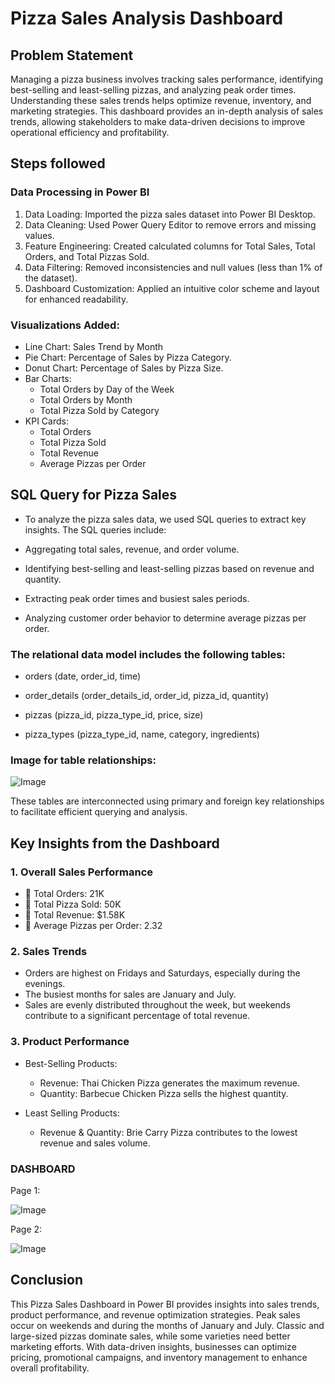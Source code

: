 
 # Pizza Sales Analysis Dashboard


## Problem Statement

Managing a pizza business involves tracking sales performance, identifying best-selling and least-selling pizzas, and analyzing peak order times. Understanding these sales trends helps optimize revenue, inventory, and marketing strategies. This dashboard provides an in-depth analysis of sales trends, allowing stakeholders to make data-driven decisions to improve operational efficiency and profitability.

## Steps followed 

### Data Processing in Power BI
1. Data Loading: Imported the pizza sales dataset into Power BI Desktop.
2. Data Cleaning: Used Power Query Editor to remove errors and missing values.
3. Feature Engineering: Created calculated columns for Total Sales, Total Orders, and Total Pizzas Sold.
4. Data Filtering: Removed inconsistencies and null values (less than 1% of the dataset).
5. Dashboard Customization: Applied an intuitive color scheme and layout for enhanced readability.

### Visualizations Added:
- Line Chart: Sales Trend by Month
- Pie Chart: Percentage of Sales by Pizza Category.
- Donut Chart: Percentage of Sales by Pizza Size.
- Bar Charts:
  - Total Orders by Day of the Week
  - Total Orders by Month
  - Total Pizza Sold by Category
- KPI Cards: 
  - Total Orders
  - Total Pizza Sold
  - Total Revenue
  - Average Pizzas per Order


## SQL Query for Pizza Sales

- To analyze the pizza sales data, we used SQL queries to extract key insights. The SQL queries include:

- Aggregating total sales, revenue, and order volume.

- Identifying best-selling and least-selling pizzas based on revenue and quantity.

- Extracting peak order times and busiest sales periods.

- Analyzing customer order behavior to determine average pizzas per order.

### The relational data model includes the following tables:

- orders (date, order_id, time)

- order_details (order_details_id, order_id, pizza_id, quantity)

- pizzas (pizza_id, pizza_type_id, price, size)

- pizza_types (pizza_type_id, name, category, ingredients)

### Image for table relationships:

![Image](https://github.com/user-attachments/assets/b4cd2a94-d498-4f46-974b-67fa2ac67eb7)

These tables are interconnected using primary and foreign key relationships to facilitate efficient querying and analysis.

## Key Insights from the Dashboard
### 1. Overall Sales Performance
- 📌 Total Orders: 21K
- 📌 Total Pizza Sold: 50K
- 📌 Total Revenue: $1.58K
- 📌 Average Pizzas per Order: 2.32

### 2. Sales Trends
- Orders are highest on Fridays and Saturdays, especially during the evenings.
- The busiest months for sales are January and July.
- Sales are evenly distributed throughout the week, but weekends contribute to a significant percentage of total revenue.
### 3. Product Performance
- Best-Selling Products:
  - Revenue: Thai Chicken Pizza generates the maximum revenue.
  - Quantity: Barbecue Chicken Pizza sells the highest quantity.

- Least Selling Products:
  - Revenue & Quantity: Brie Carry Pizza contributes to the lowest revenue and sales volume.

### DASHBOARD
Page 1:

![Image](https://github.com/user-attachments/assets/985de626-404e-46d7-9c0f-4285fd5f0ed6)

Page 2:

![Image](https://github.com/user-attachments/assets/d834a9ea-6904-47b9-99f9-362adc6b585a)



## Conclusion
This Pizza Sales Dashboard in Power BI provides insights into sales trends, product performance, and revenue optimization strategies. Peak sales occur on weekends and during the months of January and July. Classic and large-sized pizzas dominate sales, while some varieties need better marketing efforts. With data-driven insights, businesses can optimize pricing, promotional campaigns, and inventory management to enhance overall profitability.
